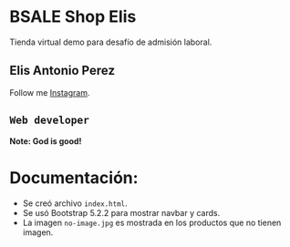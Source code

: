 # BSALE Shop Elis

Tienda virtual demo para desafío de admisión laboral.

## Elis Antonio Perez

Follow me [Instagram](https://instagram.com/elisperezmusic).

## `Web developer`

**Note: God is good!**

# Documentación:

- Se creó archivo `index.html`.
- Se usó Bootstrap 5.2.2 para mostrar navbar y cards.
- La imagen `no-image.jpg` es mostrada en los productos que no tienen imagen.